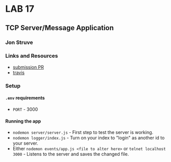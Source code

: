 # LAB 17

## TCP Server/Message Application

### Jon Struve

### Links and Resources
* [submission PR](https://github.com/DeltaV401/401-lab-17/pull/1)
* [travis](https://travis-ci.com/DeltaV401/401-lab-17/builds/131031374)

### Setup
#### `.env` requirements
* `PORT` - 3000

#### Running the app
* `nodemon server/server.js` - First step to test the server is working.
* `nodemon logger/index.js` - Turn on your index to "login" as another id to your server.
* Either `nodemon events/app.js <file to alter here>` or `telnet localhost 3000` - Listens to the server and saves the changed file.